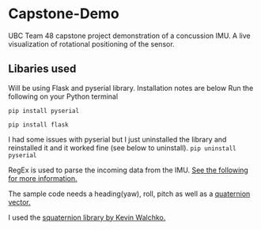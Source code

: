 # Capstone-Demo
UBC Team 48 capstone project demonstration of a concussion IMU.
A live visualization of rotational positioning of the sensor.

Libaries used
------
Will be using Flask and pyserial library. Installation notes are below
Run the following on your Python terminal

`pip install pyserial`

`pip install flask`

I had some issues with pyserial but I just uninstalled the library and reinstalled it and it worked fine (see below to uninstall).
`pip uninstall pyserial`

RegEx is used to parse the incoming data from the IMU. [See the following for more information.](https://www.w3schools.com/python/python_regex.asp)

The sample code needs a heading(yaw), roll, pitch as well as a [quaternion vector.](https://www.youtube.com/watch?v=zjMuIxRvygQ)

I used the [squaternion library by Kevin Walchko.](https://pypi.org/project/squaternion/)
